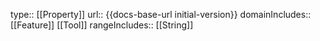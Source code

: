 type:: [[Property]]
url:: {{docs-base-url initial-version}}
domainIncludes:: [[Feature]] [[Tool]]
rangeIncludes:: [[String]]
